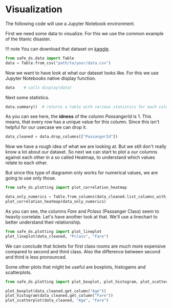 # Visualization

The following code will use a Jupyter Notebook environment.


First we need some data to visualize. For this we use the common example of the titanic disaster.

!!! note
You can download that dataset on [kaggle](https://www.kaggle.com/c/titanic).

```python
from safe_ds.data import Table
data = Table.from_csv("path/to/your/data.csv")
```

Now we want to have look at what our dataset looks like. For this we use Jupyter Notebooks native display function.
```python
data    # calls display(data)
```
[comment]: <> (TODO: Png of example here)

Next some statistics.
```python
data.summary()  # returns a table with various statistics for each column
```
[comment]: <> (TODO: Png of summary)

As you can see here, the **idness** of the column *PassangerId* is 1. This means, that every row has a unique value for
this column. Since this isn't helpful for our usecase we can drop it.
```python
data_cleaned = data.drop_columns(["PassangerId"])
```

Now we have a rough idea of what we are looking at. But we still don't really know a lot about our dataset.
So next we can start to plot a our columns against each other in a so called Heatmap, to understand which values relate to each other.

But since this type of diagramm only works for numerical values, we are going to use only those.
```python
from safe_ds.plotting import plot_correlation_heatmap

data_only_numerics = Table.from_columns(data_cleaned.list_columns_with_numerical_values())
plot_correlation_heatmap(data_only_numerics)
```
[comment]: <> (TODO: Png of heatmap)

As you can see, the columns *Fare* and *Pclass* (Passanger Class) seem to heavily correlate. Let's have another look at that.
We'll use a linechart to better understand their relationship.
```python
from safe_ds.plotting import plot_lineplot
plot_lineplot(data_cleaned, "Pclass", "Fare")
```
[comment]: <> (TODO: Png of lineplot)
We can conclude that tickets for first class rooms are much more expensive compared to second and third class. Also the difference between second and third is less pronounced.

Some other plots that might be useful are boxplots, histogams and scatterplots.
```python
from safe_ds.plotting import plot_boxplot, plot_histogram, plot_scatterplot

plot_boxplot(data_cleaned.get_column("Age"))
plot_histogram(data_cleaned.get_column("Fare"))
plot_scatterplot(data_cleaned, "Age", "Fare")
```
[comment]: <> (TODO: Png of rest)
